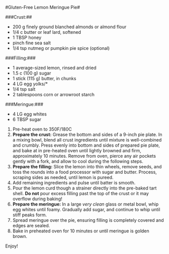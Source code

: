 #Gluten-Free Lemon Meringue Pie#

###Crust:##
* 200 g finely ground blanched almonds or almond flour
* 1/4 c butter or leaf lard, softened
* 1 TBSP honey
* pinch fine sea salt
* 1/4 tsp nutmeg or pumpkin pie spice (optional)

###Filling:###
* 1 average-sized lemon, rinsed and dried
* 1.5 c (100 g) sugar
* 1 stick (115 g) butter, in chunks
* 4 LG egg yolks/* 
* 1/4 tsp salt
* 2 tablespoons corn or arrowroot starch

###Meringue:###
* 4 LG egg whites
* 6 TBSP sugar

1. Pre-heat oven to 350F/180C
1. **Prepare the crust:** Grease the bottom and sides of a 9-inch pie plate. In a mixing bowl, blend all crust ingredients until mixture is well-combined and crumbly. Press evenly into bottom and sides of prepared pie plate, and bake at in pre-heated oven until lightly browned and firm, approximately 10 minutes. Remove from oven, pierce any air pockets gently with a fork, and allow to cool during the following steps.
2. **Prepare the filling:** Slice the lemon into thin wheels, remove seeds, and toss the rounds into a food processor with sugar and butter. Process, scraping sides as needed, until lemon is pureed.
2. Add remaining ingredients and pulse until batter is smooth.
4. Pour the lemon curd though a strainer directly into the pre-baked tart shell. **Do not** pour excess filling past the top of the crust or it may overflow during baking!
6. **Prepare the meringue:** In a large *very clean* glass or metal bowl, whip egg whites until foamy. Gradually add sugar, and continue to whip until stiff peaks form.
7. Spread meringue over the pie, ensuring filling is completely covered and edges are sealed.
8. Bake in preheated oven for 10 minutes or until meringue is golden brown.

Enjoy!


          

